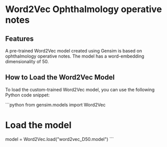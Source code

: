 # Word2Vec Ophthalmology operative notes

## Features

A pre-trained Word2Vec model created using Gensim is based on ophthalmology operative notes. The model has a word-embedding dimensionality of 50.

## How to Load the Word2Vec Model

To load the custom-trained Word2Vec model, you can use the following Python code snippet:

\`\`\`python
from gensim.models import Word2Vec

# Load the model
model = Word2Vec.load("word2vec_D50.model")
\`\`\`
```

